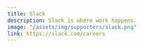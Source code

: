 ```yaml
---
title: Slack
description: Slack is where work happens.
image: "/assets/img/supporters/slack.png"
link: https://slack.com/careers
---
```

